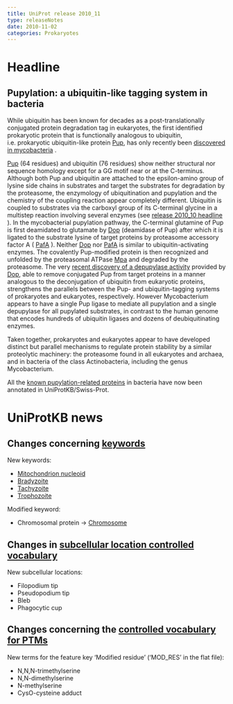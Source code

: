 ```yaml
---
title: UniProt release 2010_11
type: releaseNotes
date: 2010-11-02
categories: Prokaryotes
---
```


# Headline

## Pupylation: a ubiquitin-like tagging system in bacteria

While ubiquitin has been known for decades as a post-translationally conjugated protein degradation tag in eukaryotes, the first identified prokaryotic protein that is functionally analogous to ubiquitin, i.e. prokaryotic ubiquitin-like protein [Pup](https://www.uniprot.org/uniprotkb/O33246), has only recently been [discovered in mycobacteria](http://www.ncbi.nlm.nih.gov/pubmed/18832610,19028679) .

[Pup](https://www.uniprot.org/uniprotkb/O33246) (64 residues) and ubiquitin (76 residues) show neither structural nor sequence homology except for a GG motif near or at the C-terminus. Although both Pup and ubiquitin are attached to the epsilon-amino group of lysine side chains in substrates and target the substrates for degradation by the proteasome, the enzymology of ubiquitination and pupylation and the chemistry of the coupling reaction appear completely different. Ubiquitin is coupled to substrates via the carboxyl group of its C-terminal glycine in a multistep reaction involving several enzymes (see [release 2010_10 headline](https://www.uniprot.org/release-notes/2010-10-05-release) ). In the mycobacterial pupylation pathway, the C-terminal glutamine of Pup is first deamidated to glutamate by [Dop](https://www.uniprot.org/uniprotkb/O33247) (deamidase of Pup) after which it is ligated to the substrate lysine of target proteins by proteasome accessory factor A ( [PafA](https://www.uniprot.org/uniprotkb/P64943) ). Neither [Dop](https://www.uniprot.org/uniprotkb/O33247) nor [PafA](https://www.uniprot.org/uniprotkb/P64943) is similar to ubiquitin-activating enzymes. The covalently Pup-modified protein is then recognized and unfolded by the proteasomal ATPase [Mpa](https://www.uniprot.org/uniprotkb/P63345) and degraded by the proteasome. The very [recent discovery of a depupylase activity](http://www.ncbi.nlm.nih.gov/pubmed/20705495) provided by [Dop](https://www.uniprot.org/uniprotkb/O33247), able to remove conjugated Pup from target proteins in a manner analogous to the deconjugation of ubiquitin from eukaryotic proteins, strengthens the parallels between the Pup- and ubiquitin-tagging systems of prokaryotes and eukaryotes, respectively. However Mycobacterium appears to have a single Pup ligase to mediate all pupylation and a single depupylase for all pupylated substrates, in contrast to the human genome that encodes hundreds of ubiquitin ligases and dozens of deubiquitinating enzymes.

Taken together, prokaryotes and eukaryotes appear to have developed distinct but parallel mechanisms to regulate protein stability by a similar proteolytic machinery: the proteasome found in all eukaryotes and archaea, and in bacteria of the class Actinobacteria, including the genus Mycobacterium.

All the [known pupylation-related proteins](https://www.uniprot.org/uniprotkb?query=keyword:KW-0833+AND+reviewed:true+AND+taxonomy_id:2) in bacteria have now been annotated in UniProtKB/Swiss-Prot.

# UniProtKB news

## Changes concerning [keywords](https://ftp.uniprot.org/pub/databases/uniprot/current_release/knowledgebase/complete/docs/?keywlist)

New keywords:

- [Mitochondrion nucleoid](https://www.uniprot.org/keywords/KW-1135)
- [Bradyzoite](https://www.uniprot.org/keywords/KW-1136)
- [Tachyzoite](https://www.uniprot.org/keywords/KW-1137)
- [Trophozoite](https://www.uniprot.org/keywords/KW-1138)

Modified keyword:

- Chromosomal protein -&gt; [Chromosome](https://www.uniprot.org/keywords/KW-0158)

## Changes in [subcellular location controlled vocabulary](https://ftp.uniprot.org/pub/databases/uniprot/current_release/knowledgebase/complete/docs/?subcell)

New subcellular locations:

- Filopodium tip
- Pseudopodium tip
- Bleb
- Phagocytic cup

## Changes concerning the [controlled vocabulary for PTMs](https://ftp.uniprot.org/pub/databases/uniprot/current_release/knowledgebase/complete/docs/ptmlist)

New terms for the feature key ‘Modified residue’ (‘MOD_RES’ in the flat file):

- N,N,N-trimethylserine
- N,N-dimethylserine
- N-methylserine
- CysO-cysteine adduct
